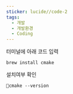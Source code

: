```yaml
---
sticker: lucide//code-2
tags:
  - 개발
  - 개발환경
  - Coding
---
```

터미널에 아래 코드 입력
```
brew install cmake
```
설치여부 확인

```
cmake --version
```